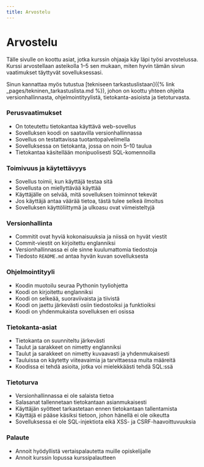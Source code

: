 ```yaml
---
title: Arvostelu
---
```


# Arvostelu

Tälle sivulle on koottu asiat, jotka kurssin ohjaaja käy läpi työsi arvostelussa. Kurssi arvostellaan asteikolla 1–5 sen mukaan, miten hyvin tämän sivun vaatimukset täyttyvät sovelluksessasi.

Sinun kannattaa myös tutustua [tekniseen tarkastuslistaan]({% link _pages/tekninen_tarkastuslista.md %}), johon on koottu yhteen ohjeita versionhallinnasta, ohjelmointityylistä, tietokanta-asioista ja tietoturvasta.

### Perusvaatimukset

* On toteutettu tietokantaa käyttävä web-sovellus
* Sovelluksen koodi on saatavilla versionhallinnassa
* Sovellus on testattavissa tuotantopalvelimella
* Sovelluksessa on tietokanta, jossa on noin 5–10 taulua
* Tietokantaa käsitellään monipuolisesti SQL-komennoilla

### Toimivuus ja käytettävyys

* Sovellus toimii, kun käyttäjä testaa sitä
* Sovellusta on miellyttävää käyttää
* Käyttäjälle on selvää, mitä sovelluksen toiminnot tekevät
* Jos käyttäjä antaa väärää tietoa, tästä tulee selkeä ilmoitus
* Sovelluksen käyttöliittymä ja ulkoasu ovat viimeisteltyjä

### Versionhallinta

* Commitit ovat hyviä kokonaisuuksia ja niissä on hyvät viestit
* Commit-viestit on kirjoitettu englanniksi
* Versionhallinnassa ei ole sinne kuulumattomia tiedostoja
* Tiedosto `README.md` antaa hyvän kuvan sovelluksesta

### Ohjelmointityyli

* Koodin muotoilu seuraa Pythonin tyyliohjetta
* Koodi on kirjoitettu englanniksi
* Koodi on selkeää, suoraviivaista ja tiivistä
* Koodi on jaettu järkevästi osiin tiedostoiksi ja funktioiksi
* Koodi on yhdenmukaista sovelluksen eri osissa

### Tietokanta-asiat

* Tietokanta on suunniteltu järkevästi
* Taulut ja sarakkeet on nimetty englanniksi
* Taulut ja sarakkeet on nimetty kuvaavasti ja yhdenmukaisesti
* Tauluissa on käytetty viiteavaimia ja tarvittaessa muita määreitä
* Koodissa ei tehdä asioita, jotka voi mielekkäästi tehdä SQL:ssä

### Tietoturva

* Versionhallinnassa ei ole salaista tietoa
* Salasanat tallennetaan tietokantaan asianmukaisesti
* Käyttäjän syötteet tarkastetaan ennen tietokantaan tallentamista
* Käyttäjä ei pääse käsiksi tietoon, johon hänellä ei ole oikeutta
* Sovelluksessa ei ole SQL-injektiota eikä XSS- ja CSRF-haavoittuvuuksia

### Palaute

* Annoit hyödyllistä vertaispalautetta muille opiskelijalle
* Annoit kurssin lopussa kurssipalautteen
